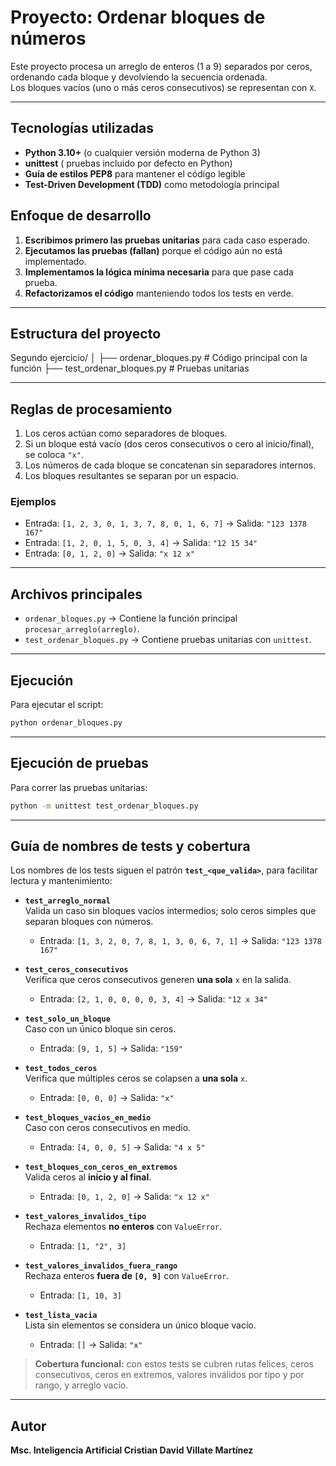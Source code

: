 # Proyecto: Ordenar bloques de números 

Este proyecto procesa un arreglo de enteros (1 a 9) separados por ceros,
ordenando cada bloque y devolviendo la secuencia ordenada.  
Los bloques vacíos (uno o más ceros consecutivos) se representan con `X`.

---

## Tecnologías utilizadas
- **Python 3.10+** (o cualquier versión moderna de Python 3)
- **unittest** ( pruebas incluido por defecto en Python)
- **Guía de estilos PEP8** para mantener el código legible
- **Test-Driven Development (TDD)** como metodología principal

## Enfoque de desarrollo
1. **Escribimos primero las pruebas unitarias** para cada caso esperado.
2. **Ejecutamos las pruebas (fallan)** porque el código aún no está implementado.
3. **Implementamos la lógica mínima necesaria** para que pase cada prueba.
4. **Refactorizamos el código** manteniendo todos los tests en verde.

---

## Estructura del proyecto

Segundo ejercicio/
│
├── ordenar_bloques.py       # Código principal con la función
├── test_ordenar_bloques.py  # Pruebas unitarias

---

## Reglas de procesamiento
1. Los ceros actúan como separadores de bloques.
2. Si un bloque está vacío (dos ceros consecutivos o cero al inicio/final), se coloca `"x"`.
3. Los números de cada bloque se concatenan sin separadores internos.
4. Los bloques resultantes se separan por un espacio.

### Ejemplos
- Entrada: `[1, 2, 3, 0, 1, 3, 7, 8, 0, 1, 6, 7]` → Salida: `"123 1378 167"`  
- Entrada: `[1, 2, 0, 1, 5, 0, 3, 4]` → Salida: `"12 15 34"`  
- Entrada: `[0, 1, 2, 0]` → Salida: `"x 12 x"`  

---

## Archivos principales
- `ordenar_bloques.py` → Contiene la función principal `procesar_arreglo(arreglo)`.
- `test_ordenar_bloques.py` → Contiene pruebas unitarias con `unittest`.

---

## Ejecución
Para ejecutar el script:
```bash
python ordenar_bloques.py
```

---

## Ejecución de pruebas
Para correr las pruebas unitarias:
```bash
python -m unittest test_ordenar_bloques.py
```

---

## Guía de nombres de tests y cobertura

Los nombres de los tests siguen el patrón **`test_<que_valida>`**, para facilitar lectura y mantenimiento:

- **`test_arreglo_normal`**  
  Valida un caso sin bloques vacíos intermedios; solo ceros simples que separan bloques con números.  
  - Entrada: `[1, 3, 2, 0, 7, 8, 1, 3, 0, 6, 7, 1]` → Salida: `"123 1378 167"`

- **`test_ceros_consecutivos`**  
  Verifica que ceros consecutivos generen **una sola** `x` en la salida.  
  - Entrada: `[2, 1, 0, 0, 0, 0, 3, 4]` → Salida: `"12 x 34"`

- **`test_solo_un_bloque`**  
  Caso con un único bloque sin ceros.  
  - Entrada: `[9, 1, 5]` → Salida: `"159"`

- **`test_todos_ceros`**  
  Verifica que múltiples ceros se colapsen a **una sola** `x`.  
  - Entrada: `[0, 0, 0]` → Salida: `"x"`

- **`test_bloques_vacios_en_medio`**  
  Caso con ceros consecutivos en medio.  
  - Entrada: `[4, 0, 0, 5]` → Salida: `"4 x 5"`

- **`test_bloques_con_ceros_en_extremos`**  
  Valida ceros al **inicio y al final**.  
  - Entrada: `[0, 1, 2, 0]` → Salida: `"x 12 x"`

- **`test_valores_invalidos_tipo`**  
  Rechaza elementos **no enteros** con `ValueError`.  
  - Entrada: `[1, "2", 3]`

- **`test_valores_invalidos_fuera_rango`**  
  Rechaza enteros **fuera de `[0, 9]`** con `ValueError`.  
  - Entrada: `[1, 10, 3]`

- **`test_lista_vacia`**  
  Lista sin elementos se considera un único bloque vacío.  
  - Entrada: `[]` → Salida: `"x"`

> **Cobertura funcional:** con estos tests se cubren rutas felices, ceros consecutivos, ceros en extremos, valores inválidos por tipo y por rango, y arreglo vacío.

---

## Autor
**Msc. Inteligencia Artificial Cristian David Villate Martínez**
